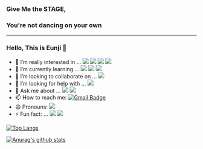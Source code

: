 ### Give Me the STAGE,
### You're not dancing on your own
<hr>

### Hello, This is Eunji 👋

<!--
**EunjiYi/EunjiYi** is a ✨ _special_ ✨ repository because its `README.md` (this file) appears on your GitHub profile.

Here are some ideas to get you started:
-->

- 🔭 I’m really interested in ... ![](https://img.shields.io/badge/-Data%20Engineering-blue)    ![](https://img.shields.io/badge/-Server-black)      ![](https://img.shields.io/badge/-Algorithm-teal)      ![](https://img.shields.io/badge/-Machine%20Learning-red)
- 🌱 I’m currently learning ...  ![](https://img.shields.io/badge/-Python-teal)  ![](https://img.shields.io/badge/-HTML-9cf)   ![](https://img.shields.io/badge/-SQL-ff69b4)   
- 👯 I’m looking to collaborate on ...   ![](https://img.shields.io/badge/-Bright%20Idea%20Sharing-blueviolet)
- 🤔 I’m looking for help with ...  ![](https://img.shields.io/badge/-Lots%20of%20Challenges-orange)
- 💬 Ask me about ...  ![](https://img.shields.io/badge/-GOAL-FF69B4)  ![](https://img.shields.io/badge/-Core%20Values-teal)
- 📫 How to reach me:  [![Gmail Badge](https://img.shields.io/badge/Gmail-d14836?style=flat-square&logo=Gmail&logoColor=white&link=mailto:eunji0yi@gmail.com)](mailto:eunji0yi@gmail.com)
- 😄 Pronouns:  ![](https://img.shields.io/badge/-yellow%20and%20green-brightgreen)
- ⚡ Fun fact: ...  ![](https://img.shields.io/badge/-%20Gorgeous-important)   ![](https://img.shields.io/badge/-enthusiasm-lightgrey)




[![Top Langs](https://github-readme-stats.vercel.app/api/top-langs/?username=EunjiYi&layout=compact)](https://github.com/anuraghazra/github-readme-stats)


[![Anurag's github stats](https://github-readme-stats.vercel.app/api?username=EunjiYi)](https://github.com/anuraghazra/github-readme-stats)
